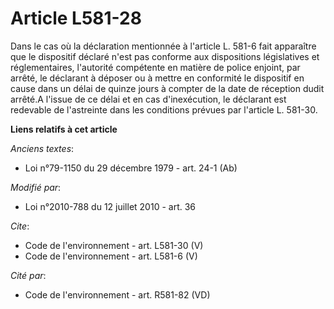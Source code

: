 # Article L581-28

Dans le cas où la déclaration mentionnée à l'article L. 581-6 fait apparaître que le dispositif déclaré n'est pas conforme
aux dispositions législatives et réglementaires, l'autorité compétente en matière de police enjoint, par arrêté, le déclarant
à déposer ou à mettre en conformité le dispositif en cause dans un délai de quinze jours à compter de la date de réception
dudit arrêté.A l'issue de ce délai et en cas d'inexécution, le déclarant est redevable de l'astreinte dans les conditions
prévues par l'article L. 581-30.

**Liens relatifs à cet article**

_Anciens textes_:

  - Loi n°79-1150 du 29 décembre 1979 - art. 24-1 (Ab)

_Modifié par_:

  - Loi n°2010-788 du 12 juillet 2010 - art. 36

_Cite_:

  - Code de l'environnement - art. L581-30 (V)
  - Code de l'environnement - art. L581-6 (V)

_Cité par_:

  - Code de l'environnement - art. R581-82 (VD)
